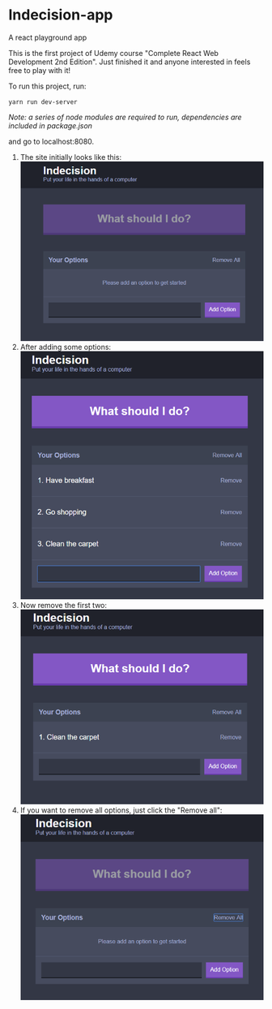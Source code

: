 # Indecision-app
A react playground app

This is the first project of Udemy course "Complete React Web Development 2nd Edition". Just finished it and anyone interested in feels free to play with it!

To run this project, run:

```
yarn run dev-server
```
*Note: a series of node modules are required to run, dependencies are included in package.json*

and go to localhost:8080.

1. The site initially looks like this:
![alt text](https://github.com/harry08010/Indecision-app/blob/master/public/images/Screen%20shot%20-%20initial.png "Initial page")
2. After adding some options:
![alt text](https://github.com/harry08010/Indecision-app/blob/master/public/images/Add%20options.png "Add options")
3. Now remove the first two:
![alt text](https://github.com/harry08010/Indecision-app/blob/master/public/images/Remove%20options.png "Remove the first two options")
4. If you want to remove all options, just click the "Remove all":
![alt text](https://github.com/harry08010/Indecision-app/blob/master/public/images/After%20remove%20all.png "Remove all")

